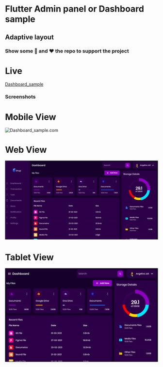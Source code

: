 # Flutter Admin panel or Dashboard sample 
## Adaptive layout
### Show some 🌟 and ❤️ the repo to support the project
# Live


<a href="https://workshop-eb216.web.app">Dashboard_sample</a>


### Screenshots 
 

 # Mobile View 
<p>
      <img src="https://github.com/suryadevsingh/Flutter_Admin_Panel/blob/master/assets/screenshots/dashboard.gif" alt="Dashboard_sample.com">
  </p>
  
 # Web View 
 <p>
      <img src="https://github.com/suryadevsingh/Flutter_Admin_Panel/blob/master/assets/screenshots/dashboard1.png" alt="Dashboard_sample.com">
  
 </p>

 # Tablet View 
 <p>
      <img src="https://github.com/suryadevsingh/Flutter_Admin_Panel/blob/master/assets/screenshots/dashboard2.png" alt="Dashboard_sample.com">
  
 </p>


